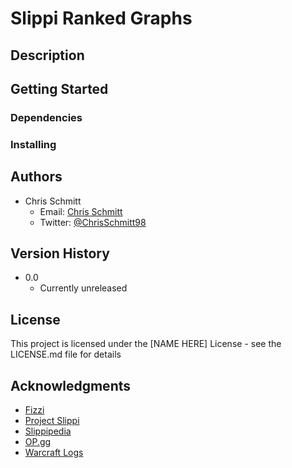 # Slippi Ranked Graphs

## Description


## Getting Started

### Dependencies


### Installing


## Authors

* Chris Schmitt
    * Email: [Chris Schmitt](mailto:cjschmitt620@gmail.com)
    * Twitter: [@ChrisSchmitt98](https://twitter.com/ChrisSchmitt98)

## Version History

* 0.0
    * Currently unreleased

## License

This project is licensed under the [NAME HERE] License - see the LICENSE.md file for details

## Acknowledgments
* [Fizzi](https://twitter.com/fizzi36)
* [Project Slippi](https://github.com/project-slippi/project-slippi)
* [Slippipedia](https://github.com/cbartsch/Slippipedia)
* [OP.gg](https://www.op.gg/)
* [Warcraft Logs](https://www.warcraftlogs.com/)
